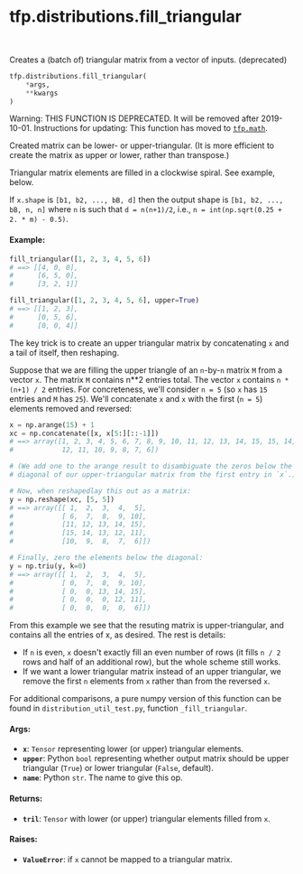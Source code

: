 <div itemscope itemtype="http://developers.google.com/ReferenceObject">
<meta itemprop="name" content="tfp.distributions.fill_triangular" />
<meta itemprop="path" content="Stable" />
</div>

# tfp.distributions.fill_triangular


<table class="tfo-notebook-buttons tfo-api" align="left">
</table>



Creates a (batch of) triangular matrix from a vector of inputs. (deprecated)

``` python
tfp.distributions.fill_triangular(
    *args,
    **kwargs
)
```



<!-- Placeholder for "Used in" -->

Warning: THIS FUNCTION IS DEPRECATED. It will be removed after 2019-10-01.
Instructions for updating:
This function has moved to <a href="../../tfp/math.md"><code>tfp.math</code></a>.

Created matrix can be lower- or upper-triangular. (It is more efficient to
create the matrix as upper or lower, rather than transpose.)

Triangular matrix elements are filled in a clockwise spiral. See example,
below.

If `x.shape` is `[b1, b2, ..., bB, d]` then the output shape is
`[b1, b2, ..., bB, n, n]` where `n` is such that `d = n(n+1)/2`, i.e.,
`n = int(np.sqrt(0.25 + 2. * m) - 0.5)`.

#### Example:



```python
fill_triangular([1, 2, 3, 4, 5, 6])
# ==> [[4, 0, 0],
#      [6, 5, 0],
#      [3, 2, 1]]

fill_triangular([1, 2, 3, 4, 5, 6], upper=True)
# ==> [[1, 2, 3],
#      [0, 5, 6],
#      [0, 0, 4]]
```

The key trick is to create an upper triangular matrix by concatenating `x`
and a tail of itself, then reshaping.

Suppose that we are filling the upper triangle of an `n`-by-`n` matrix `M`
from a vector `x`. The matrix `M` contains n**2 entries total. The vector `x`
contains `n * (n+1) / 2` entries. For concreteness, we'll consider `n = 5`
(so `x` has `15` entries and `M` has `25`). We'll concatenate `x` and `x` with
the first (`n = 5`) elements removed and reversed:

```python
x = np.arange(15) + 1
xc = np.concatenate([x, x[5:][::-1]])
# ==> array([1, 2, 3, 4, 5, 6, 7, 8, 9, 10, 11, 12, 13, 14, 15, 15, 14, 13,
#            12, 11, 10, 9, 8, 7, 6])

# (We add one to the arange result to disambiguate the zeros below the
# diagonal of our upper-triangular matrix from the first entry in `x`.)

# Now, when reshapedlay this out as a matrix:
y = np.reshape(xc, [5, 5])
# ==> array([[ 1,  2,  3,  4,  5],
#            [ 6,  7,  8,  9, 10],
#            [11, 12, 13, 14, 15],
#            [15, 14, 13, 12, 11],
#            [10,  9,  8,  7,  6]])

# Finally, zero the elements below the diagonal:
y = np.triu(y, k=0)
# ==> array([[ 1,  2,  3,  4,  5],
#            [ 0,  7,  8,  9, 10],
#            [ 0,  0, 13, 14, 15],
#            [ 0,  0,  0, 12, 11],
#            [ 0,  0,  0,  0,  6]])
```

From this example we see that the resuting matrix is upper-triangular, and
contains all the entries of x, as desired. The rest is details:
- If `n` is even, `x` doesn't exactly fill an even number of rows (it fills
  `n / 2` rows and half of an additional row), but the whole scheme still
  works.
- If we want a lower triangular matrix instead of an upper triangular,
  we remove the first `n` elements from `x` rather than from the reversed
  `x`.

For additional comparisons, a pure numpy version of this function can be found
in `distribution_util_test.py`, function `_fill_triangular`.

#### Args:


* <b>`x`</b>: `Tensor` representing lower (or upper) triangular elements.
* <b>`upper`</b>: Python `bool` representing whether output matrix should be upper
  triangular (`True`) or lower triangular (`False`, default).
* <b>`name`</b>: Python `str`. The name to give this op.


#### Returns:


* <b>`tril`</b>: `Tensor` with lower (or upper) triangular elements filled from `x`.


#### Raises:


* <b>`ValueError`</b>: if `x` cannot be mapped to a triangular matrix.